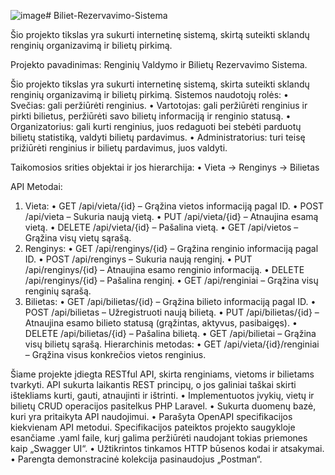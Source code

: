 ![image](https://github.com/user-attachments/assets/c609da8e-444e-4183-b2c4-f16a2c5d0b90)# Biliet-Rezervavimo-Sistema

Šio projekto tikslas yra sukurti internetinę sistemą, skirtą suteikti sklandų renginių organizavimą ir bilietų pirkimą.

Projekto pavadinimas: Renginių Valdymo ir Bilietų Rezervavimo Sistema.

Šio projekto tikslas yra sukurti internetinę sistemą, skirta suteikti sklandų renginių organizavimą ir bilietų pirkimą. Sistemos naudotojų rolės:
•	Svečias: gali peržiūrėti renginius.
•	Vartotojas: gali peržiūrėti renginius ir pirkti bilietus, peržiūrėti savo bilietų informaciją ir renginio statusą.
•	Organizatorius: gali kurti renginius, juos redaguoti bei stebėti parduotų bilietų statistiką, valdyti bilietų pardavimus.
•	Administratorius: turi teisę prižiūrėti renginius ir bilietų pardavimus, juos valdyti.

Taikomosios srities objektai ir jos hierarchija:
•	Vieta → Renginys → Bilietas

API Metodai:
1.	Vieta:
•	GET /api/vieta/{id} – Grąžina vietos informaciją pagal ID.
•	POST /api/vieta – Sukuria naują vietą.
•	PUT /api/vieta/{id} – Atnaujina esamą vietą.
•	DELETE /api/vieta/{id} – Pašalina vietą.
•	GET /api/vietos – Grąžina visų vietų sąrašą.
2.	Renginys:
•	GET /api/renginys/{id} – Grąžina renginio informaciją pagal ID.
•	POST /api/renginys – Sukuria naują renginį.
•	PUT /api/renginys/{id} – Atnaujina esamo renginio informaciją.
•	DELETE /api/renginys/{id} – Pašalina renginį.
•	GET /api/renginiai – Grąžina visų renginių sąrašą.
3.	Bilietas:
•	GET /api/bilietas/{id} – Grąžina bilieto informaciją pagal ID.
•	POST /api/bilietas – Užregistruoti naują bilietą.
•	PUT /api/bilietas/{id} – Atnaujina esamo bilieto statusą (grąžintas, aktyvus, pasibaigęs).
•	DELETE /api/bilietas/{id} – Pašalina bilietą.
•	GET /api/bilietai – Grąžina visų bilietų sąrašą.
Hierarchinis metodas:
•	GET /api/vieta/{id}/renginiai – Grąžina visus konkrečios vietos renginius.


Šiame projekte įdiegta RESTful API, skirta renginiams, vietoms ir bilietams tvarkyti. API sukurta laikantis REST principų, o jos galiniai taškai skirti ištekliams kurti, gauti, atnaujinti ir ištrinti.
•	Implementuotos įvykių, vietų ir bilietų CRUD operacijos pasitelkus PHP Laravel.
•	Sukurta duomenų bazė, kuri yra pritaikyta API naudojimui. 
•	Parašyta OpenAPI specifikacijos kiekvienam API metodui. Specifikacijos pateiktos projekto saugykloje esančiame .yaml faile, kurį galima peržiūrėti naudojant tokias priemones kaip „Swagger UI“.
•	Užtikrintos tinkamos HTTP būsenos kodai ir atsakymai.
•	Parengta demonstracinė kolekcija pasinaudojus „Postman“.
